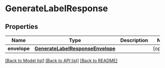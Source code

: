 # GenerateLabelResponse

## Properties
Name | Type | Description | Notes
------------ | ------------- | ------------- | -------------
**envelope** | [**GenerateLabelResponseEnvelope**](GenerateLabelResponseEnvelope.md) |  | [optional] 

[[Back to Model list]](../README.md#documentation-for-models) [[Back to API list]](../README.md#documentation-for-api-endpoints) [[Back to README]](../README.md)


